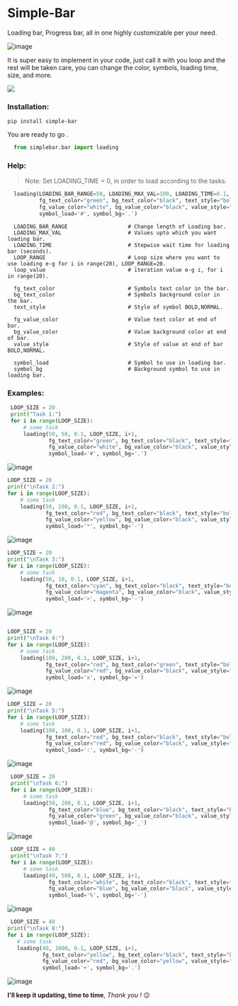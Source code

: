 # Simple-Bar
Loading bar, Progress bar, all in one highly customizable per your need.<pip install simple-bar>

![image](https://user-images.githubusercontent.com/45902447/187984455-28f1ffe6-9036-4bc6-b638-6ccf9e585b4e.png)
  

It is super easy to implement in your code, just call it with you loop and the rest will be taken care, you can change the color, symbols, loading time, size, 
and more.

![](https://img.shields.io/badge/Python-3.10-green)

### Installation:
```
pip install simple-bar
```
You are ready to go .
```python
  from simplebar.bar import loading
```
### Help: 
 > Note: Set LOADING_TIME = 0, in order to load according to the tasks.
```python
  loading(LOADING_BAR_RANGE=50, LOADING_MAX_VAL=100, LOADING_TIME=0.1, LOOP_RANGE=10, 
          fg_text_color="green", bg_text_color="black", text_style="bold",
          fg_value_color="white", bg_value_color="black", value_style="normal",
          symbol_load='#', symbol_bg='.')
```
```
  LOADING_BAR_RANGE                   # Change length of Loading bar.
  LOADING_MAX_VAL                     # Values upto which you want loading bar.
  LOADING_TIME                        # Stepwise wait time for loading bar (seconds).
  LOOP_RANGE                          # Loop size where you want to use loading e-g for i in range(20), LOOP_RANGE=20.
  loop_value                          # iteration value e-g i, for i in range(20).

  fg_text_color                       # Symbols text color in the bar.
  bg_text_color                       # Symbols background color in the bar.
  text_style                          # Style of symbol BOLD,NORMAL.

  fg_value_color                      # Value text color at end of bar.
  bg_value_color                      # Value background color at end of bar.
  value_style                         # Style of value at end of bar BOLD,NORMAL.

  symbol_load                         # Symbol to use in loading bar.
  symbol_bg                           # Background symbol to use in loading bar.
```

### Examples:
 ```python
  LOOP_SIZE = 20
  print("Task 1:")
  for i in range(LOOP_SIZE):
      # some task
      loading(50, 50, 0.1, LOOP_SIZE, i+1,
              fg_text_color="green", bg_text_color="black", text_style="bold",
              fg_value_color="white", bg_value_color="black", value_style="bold",
              symbol_load='#', symbol_bg='.')
 ```
 ![image](https://user-images.githubusercontent.com/45902447/187982840-35b19982-9083-4af0-8145-59c52de9b449.png)

  ```python
  LOOP_SIZE = 20
  print("\nTask 2:")
  for i in range(LOOP_SIZE):
      # some task
      loading(50, 100, 0.1, LOOP_SIZE, i+1,
              fg_text_color="red", bg_text_color="black", text_style="bold",
              fg_value_color="yellow", bg_value_color="black", value_style="bold",
              symbol_load='*', symbol_bg='-')
  ```
  ![image](https://user-images.githubusercontent.com/45902447/187983080-b45faf05-ed4f-4b1e-882e-aece6f7d9911.png)

  ```python
  LOOP_SIZE = 20
  print("\nTask 3:")
  for i in range(LOOP_SIZE):
      # some task
      loading(50, 10, 0.1, LOOP_SIZE, i+1,
              fg_text_color="cyan", bg_text_color="black", text_style="bold",
              fg_value_color="magenta", bg_value_color="black", value_style="bold",
              symbol_load='>', symbol_bg='-')
  ```
  ![image](https://user-images.githubusercontent.com/45902447/187983191-3eaa6031-677a-4775-acc5-fe0332556d6a.png)

  ```python
  
  LOOP_SIZE = 20
  print("\nTask 4:")
  for i in range(LOOP_SIZE):
      # some task
      loading(100, 200, 0.1, LOOP_SIZE, i+1,
              fg_text_color="red", bg_text_color="green", text_style="bold",
              fg_value_color="red", bg_value_color="black", value_style="bold",
              symbol_load='x', symbol_bg='=')
```
  ![image](https://user-images.githubusercontent.com/45902447/187983278-625bf206-ae2a-4781-ab99-efda816ecf54.png)

  ```python
  LOOP_SIZE = 20
  print("\nTask 5:")
  for i in range(LOOP_SIZE):
      # some task
      loading(100, 100, 0.1, LOOP_SIZE, i+1,
              fg_text_color="red", bg_text_color="black", text_style="bold",
              fg_value_color="red", bg_value_color="black", value_style="bold",
              symbol_load=':', symbol_bg='-')
  ```
  ![image](https://user-images.githubusercontent.com/45902447/187983535-f59a50c6-32c2-4d3d-967e-8e8ebf83aefe.png)

 ```python
  LOOP_SIZE = 20
  print("\nTask 6:")
  for i in range(LOOP_SIZE):
      # some task
      loading(50, 200, 0.1, LOOP_SIZE, i+1,
              fg_text_color="blue", bg_text_color="black", text_style="bold",
              fg_value_color="green", bg_value_color="black", value_style="bold",
              symbol_load='@', symbol_bg='_')
  ```
 ![image](https://user-images.githubusercontent.com/45902447/187983639-80f7bdfc-7511-4438-8f72-fa0e93ebf0e7.png)

 ```python
  LOOP_SIZE = 40
  print("\nTask 7:")
  for i in range(LOOP_SIZE):
      # some task
      loading(40, 500, 0.1, LOOP_SIZE, i+1,
              fg_text_color="white", bg_text_color="black", text_style="bold",
              fg_value_color="blue", bg_value_color="black", value_style="bold",
              symbol_load='%', symbol_bg='-')
  ```
  ![image](https://user-images.githubusercontent.com/45902447/187983745-d042d65c-4942-4ebb-90a7-4d312d93e7f4.png)

 ```python 
  LOOP_SIZE = 40
print("\nTask 8:")
for i in range(LOOP_SIZE):
    # some task
    loading(40, 1000, 0.1, LOOP_SIZE, i+1,
            fg_text_color="yellow", bg_text_color="black", text_style="bold",
            fg_value_color="red", bg_value_color="yellow", value_style="bold",
            symbol_load='+', symbol_bg='.')
  ```
![image](https://user-images.githubusercontent.com/45902447/187982526-b82b52fd-9f9a-4577-8b7f-72c90404a1f6.png)

**I'll keep it updating, time to time**, *Thank you !* 😉
